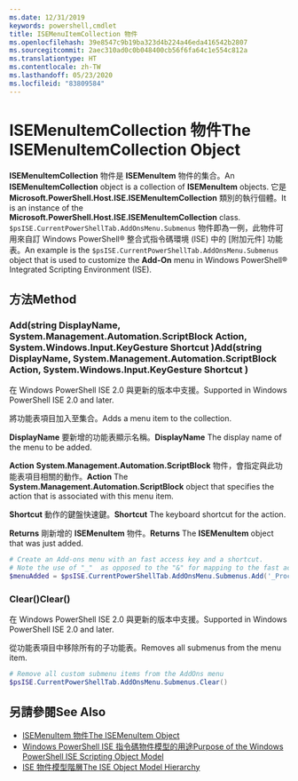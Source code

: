 ```yaml
---
ms.date: 12/31/2019
keywords: powershell,cmdlet
title: ISEMenuItemCollection 物件
ms.openlocfilehash: 39e8547c9b19ba323d4b224a46eda416542b2807
ms.sourcegitcommit: 2aec310ad0c0b048400cb56f6fa64c1e554c812a
ms.translationtype: HT
ms.contentlocale: zh-TW
ms.lasthandoff: 05/23/2020
ms.locfileid: "83809584"
---
```

# <a name="the-isemenuitemcollection-object"></a><span data-ttu-id="76553-103">ISEMenuItemCollection 物件</span><span class="sxs-lookup"><span data-stu-id="76553-103">The ISEMenuItemCollection Object</span></span>

<span data-ttu-id="76553-104">**ISEMenuItemCollection** 物件是 **ISEMenuItem** 物件的集合。</span><span class="sxs-lookup"><span data-stu-id="76553-104">An **ISEMenuItemCollection** object is a collection of **ISEMenuItem** objects.</span></span> <span data-ttu-id="76553-105">它是 **Microsoft.PowerShell.Host.ISE.ISEMenuItemCollection** 類別的執行個體。</span><span class="sxs-lookup"><span data-stu-id="76553-105">It is an instance of the **Microsoft.PowerShell.Host.ISE.ISEMenuItemCollection** class.</span></span> <span data-ttu-id="76553-106">`$psISE.CurrentPowerShellTab.AddOnsMenu.Submenus` 物件即為一例，此物件可用來自訂 Windows PowerShell® 整合式指令碼環境 (ISE) 中的 [附加元件]  功能表。</span><span class="sxs-lookup"><span data-stu-id="76553-106">An example is the `$psISE.CurrentPowerShellTab.AddOnsMenu.Submenus` object that is used to customize the **Add-On** menu in Windows PowerShell® Integrated Scripting Environment (ISE).</span></span>

## <a name="method"></a><span data-ttu-id="76553-107">方法</span><span class="sxs-lookup"><span data-stu-id="76553-107">Method</span></span>

### <a name="addstring-displayname-systemmanagementautomationscriptblock-action-systemwindowsinputkeygesture-shortcut-"></a><span data-ttu-id="76553-108">Add\(string DisplayName, System.Management.Automation.ScriptBlock Action, System.Windows.Input.KeyGesture Shortcut \)</span><span class="sxs-lookup"><span data-stu-id="76553-108">Add\(string DisplayName, System.Management.Automation.ScriptBlock Action, System.Windows.Input.KeyGesture Shortcut \)</span></span>

<span data-ttu-id="76553-109">在 Windows PowerShell ISE 2.0 與更新的版本中支援。</span><span class="sxs-lookup"><span data-stu-id="76553-109">Supported in Windows PowerShell ISE 2.0 and later.</span></span>

<span data-ttu-id="76553-110">將功能表項目加入至集合。</span><span class="sxs-lookup"><span data-stu-id="76553-110">Adds a menu item to the collection.</span></span>

<span data-ttu-id="76553-111">**DisplayName** 要新增的功能表顯示名稱。</span><span class="sxs-lookup"><span data-stu-id="76553-111">**DisplayName** The display name of the menu to be added.</span></span>

<span data-ttu-id="76553-112">**Action** **System.Management.Automation.ScriptBlock** 物件，會指定與此功能表項目相關的動作。</span><span class="sxs-lookup"><span data-stu-id="76553-112">**Action** The **System.Management.Automation.ScriptBlock** object that specifies the action that is associated with this menu item.</span></span>

<span data-ttu-id="76553-113">**Shortcut** 動作的鍵盤快速鍵。</span><span class="sxs-lookup"><span data-stu-id="76553-113">**Shortcut** The keyboard shortcut for the action.</span></span>

<span data-ttu-id="76553-114">**Returns** 剛新增的 **ISEMenuItem** 物件。</span><span class="sxs-lookup"><span data-stu-id="76553-114">**Returns** The **ISEMenuItem** object that was just added.</span></span>

```powershell
# Create an Add-ons menu with an fast access key and a shortcut.
# Note the use of "_"  as opposed to the "&" for mapping to the fast access key letter for the menu item.
$menuAdded = $psISE.CurrentPowerShellTab.AddOnsMenu.Submenus.Add('_Process', {Get-Process}, 'Alt+P')
```

### <a name="clear"></a><span data-ttu-id="76553-115">Clear\(\)</span><span class="sxs-lookup"><span data-stu-id="76553-115">Clear\(\)</span></span>

<span data-ttu-id="76553-116">在 Windows PowerShell ISE 2.0 與更新的版本中支援。</span><span class="sxs-lookup"><span data-stu-id="76553-116">Supported in Windows PowerShell ISE 2.0 and later.</span></span>

<span data-ttu-id="76553-117">從功能表項目中移除所有的子功能表。</span><span class="sxs-lookup"><span data-stu-id="76553-117">Removes all submenus from the menu item.</span></span>

```powershell
# Remove all custom submenu items from the AddOns menu
$psISE.CurrentPowerShellTab.AddOnsMenu.Submenus.Clear()
```

## <a name="see-also"></a><span data-ttu-id="76553-118">另請參閱</span><span class="sxs-lookup"><span data-stu-id="76553-118">See Also</span></span>

- [<span data-ttu-id="76553-119">ISEMenuItem 物件</span><span class="sxs-lookup"><span data-stu-id="76553-119">The ISEMenuItem Object</span></span>](The-ISEMenuItem-Object.md)
- [<span data-ttu-id="76553-120">Windows PowerShell ISE 指令碼物件模型的用途</span><span class="sxs-lookup"><span data-stu-id="76553-120">Purpose of the Windows PowerShell ISE Scripting Object Model</span></span>](Purpose-of-the-Windows-PowerShell-ISE-Scripting-Object-Model.md)
- [<span data-ttu-id="76553-121">ISE 物件模型階層</span><span class="sxs-lookup"><span data-stu-id="76553-121">The ISE Object Model Hierarchy</span></span>](The-ISE-Object-Model-Hierarchy.md)
